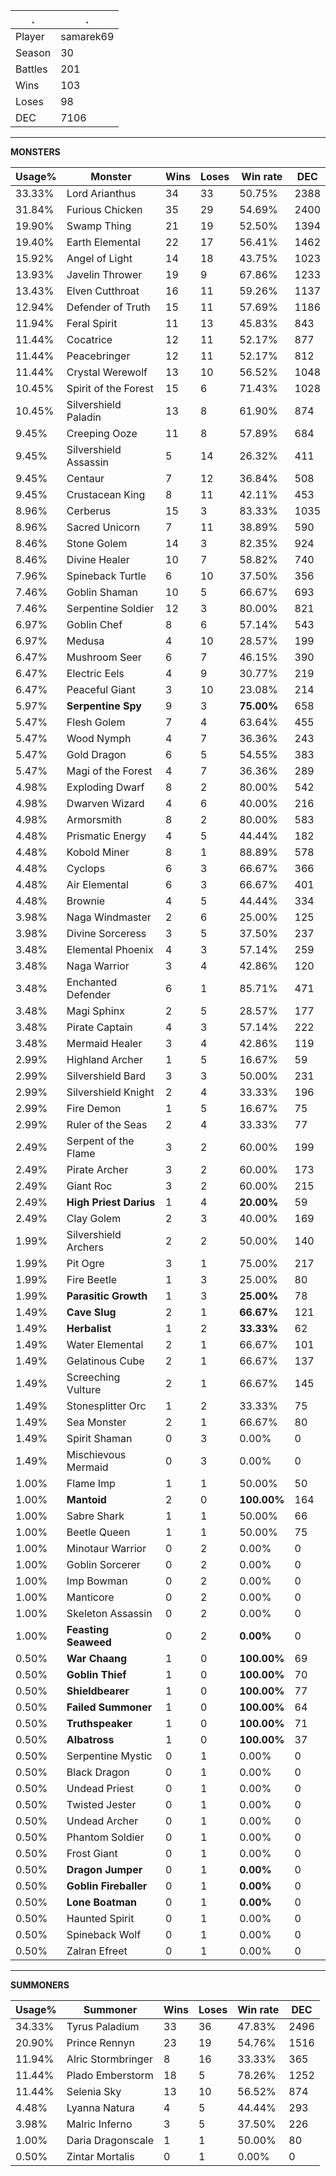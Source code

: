 .|.
|-|-
Player|samarek69
Season|30
Battles|201
Wins|103
Loses|98
DEC|7106

---
**MONSTERS**

Usage%|Monster|Wins|Loses|Win rate|DEC|
-|-|-|-|-|-|
33.33%|Lord Arianthus|34|33|50.75%|2388|
31.84%|Furious Chicken|35|29|54.69%|2400|
19.90%|Swamp Thing|21|19|52.50%|1394|
19.40%|Earth Elemental|22|17|56.41%|1462|
15.92%|Angel of Light|14|18|43.75%|1023|
13.93%|Javelin Thrower|19|9|67.86%|1233|
13.43%|Elven Cutthroat|16|11|59.26%|1137|
12.94%|Defender of Truth|15|11|57.69%|1186|
11.94%|Feral Spirit|11|13|45.83%|843|
11.44%|Cocatrice|12|11|52.17%|877|
11.44%|Peacebringer|12|11|52.17%|812|
11.44%|Crystal Werewolf|13|10|56.52%|1048|
10.45%|Spirit of the Forest|15|6|71.43%|1028|
10.45%|Silvershield Paladin|13|8|61.90%|874|
9.45%|Creeping Ooze|11|8|57.89%|684|
9.45%|Silvershield Assassin|5|14|26.32%|411|
9.45%|Centaur|7|12|36.84%|508|
9.45%|Crustacean King|8|11|42.11%|453|
8.96%|Cerberus|15|3|83.33%|1035|
8.96%|Sacred Unicorn|7|11|38.89%|590|
8.46%|Stone Golem|14|3|82.35%|924|
8.46%|Divine Healer|10|7|58.82%|740|
7.96%|Spineback Turtle|6|10|37.50%|356|
7.46%|Goblin Shaman|10|5|66.67%|693|
7.46%|Serpentine Soldier|12|3|80.00%|821|
6.97%|Goblin Chef|8|6|57.14%|543|
6.97%|Medusa|4|10|28.57%|199|
6.47%|Mushroom Seer|6|7|46.15%|390|
6.47%|Electric Eels|4|9|30.77%|219|
6.47%|Peaceful Giant|3|10|23.08%|214|
5.97%|**Serpentine Spy**|9|3|**75.00%**|658|
5.47%|Flesh Golem|7|4|63.64%|455|
5.47%|Wood Nymph|4|7|36.36%|243|
5.47%|Gold Dragon|6|5|54.55%|383|
5.47%|Magi of the Forest|4|7|36.36%|289|
4.98%|Exploding Dwarf|8|2|80.00%|542|
4.98%|Dwarven Wizard|4|6|40.00%|216|
4.98%|Armorsmith|8|2|80.00%|583|
4.48%|Prismatic Energy|4|5|44.44%|182|
4.48%|Kobold Miner|8|1|88.89%|578|
4.48%|Cyclops|6|3|66.67%|366|
4.48%|Air Elemental|6|3|66.67%|401|
4.48%|Brownie|4|5|44.44%|334|
3.98%|Naga Windmaster|2|6|25.00%|125|
3.98%|Divine Sorceress|3|5|37.50%|237|
3.48%|Elemental Phoenix|4|3|57.14%|259|
3.48%|Naga Warrior|3|4|42.86%|120|
3.48%|Enchanted Defender|6|1|85.71%|471|
3.48%|Magi Sphinx|2|5|28.57%|177|
3.48%|Pirate Captain|4|3|57.14%|222|
3.48%|Mermaid Healer|3|4|42.86%|119|
2.99%|Highland Archer|1|5|16.67%|59|
2.99%|Silvershield Bard|3|3|50.00%|231|
2.99%|Silvershield Knight|2|4|33.33%|196|
2.99%|Fire Demon|1|5|16.67%|75|
2.99%|Ruler of the Seas|2|4|33.33%|77|
2.49%|Serpent of the Flame|3|2|60.00%|199|
2.49%|Pirate Archer|3|2|60.00%|173|
2.49%|Giant Roc|3|2|60.00%|215|
2.49%|**High Priest Darius**|1|4|**20.00%**|59|
2.49%|Clay Golem|2|3|40.00%|169|
1.99%|Silvershield Archers|2|2|50.00%|140|
1.99%|Pit Ogre|3|1|75.00%|217|
1.99%|Fire Beetle|1|3|25.00%|80|
1.99%|**Parasitic Growth**|1|3|**25.00%**|78|
1.49%|**Cave Slug**|2|1|**66.67%**|121|
1.49%|**Herbalist**|1|2|**33.33%**|62|
1.49%|Water Elemental|2|1|66.67%|101|
1.49%|Gelatinous Cube|2|1|66.67%|137|
1.49%|Screeching Vulture|2|1|66.67%|145|
1.49%|Stonesplitter Orc|1|2|33.33%|75|
1.49%|Sea Monster|2|1|66.67%|80|
1.49%|Spirit Shaman|0|3|0.00%|0|
1.49%|Mischievous Mermaid|0|3|0.00%|0|
1.00%|Flame Imp|1|1|50.00%|50|
1.00%|**Mantoid**|2|0|**100.00%**|164|
1.00%|Sabre Shark|1|1|50.00%|66|
1.00%|Beetle Queen|1|1|50.00%|75|
1.00%|Minotaur Warrior|0|2|0.00%|0|
1.00%|Goblin Sorcerer|0|2|0.00%|0|
1.00%|Imp Bowman|0|2|0.00%|0|
1.00%|Manticore|0|2|0.00%|0|
1.00%|Skeleton Assassin|0|2|0.00%|0|
1.00%|**Feasting Seaweed**|0|2|**0.00%**|0|
0.50%|**War Chaang**|1|0|**100.00%**|69|
0.50%|**Goblin Thief**|1|0|**100.00%**|70|
0.50%|**Shieldbearer**|1|0|**100.00%**|77|
0.50%|**Failed Summoner**|1|0|**100.00%**|64|
0.50%|**Truthspeaker**|1|0|**100.00%**|71|
0.50%|**Albatross**|1|0|**100.00%**|37|
0.50%|Serpentine Mystic|0|1|0.00%|0|
0.50%|Black Dragon|0|1|0.00%|0|
0.50%|Undead Priest|0|1|0.00%|0|
0.50%|Twisted Jester|0|1|0.00%|0|
0.50%|Undead Archer|0|1|0.00%|0|
0.50%|Phantom Soldier|0|1|0.00%|0|
0.50%|Frost Giant|0|1|0.00%|0|
0.50%|**Dragon Jumper**|0|1|**0.00%**|0|
0.50%|**Goblin Fireballer**|0|1|**0.00%**|0|
0.50%|**Lone Boatman**|0|1|**0.00%**|0|
0.50%|Haunted Spirit|0|1|0.00%|0|
0.50%|Spineback Wolf|0|1|0.00%|0|
0.50%|Zalran Efreet|0|1|0.00%|0|

---
**SUMMONERS**

Usage%|Summoner|Wins|Loses|Win rate|DEC|
-|-|-|-|-|-|
34.33%|Tyrus Paladium|33|36|47.83%|2496|
20.90%|Prince Rennyn|23|19|54.76%|1516|
11.94%|Alric Stormbringer|8|16|33.33%|365|
11.44%|Plado Emberstorm|18|5|78.26%|1252|
11.44%|Selenia Sky|13|10|56.52%|874|
4.48%|Lyanna Natura|4|5|44.44%|293|
3.98%|Malric Inferno|3|5|37.50%|226|
1.00%|Daria Dragonscale|1|1|50.00%|80|
0.50%|Zintar Mortalis|0|1|0.00%|0|
